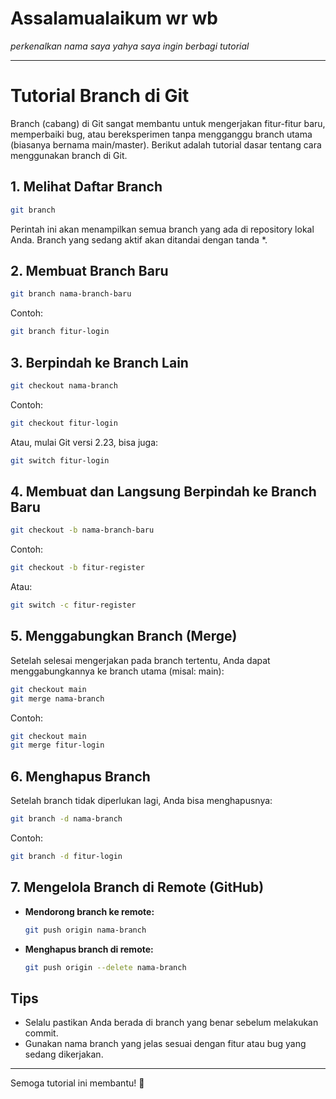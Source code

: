 # Assalamualaikum wr wb 
*perkenalkan nama saya yahya saya ingin berbagi tutorial*
___

# Tutorial Branch di Git

Branch (cabang) di Git sangat membantu untuk mengerjakan fitur-fitur baru, memperbaiki bug, atau bereksperimen tanpa mengganggu branch utama (biasanya bernama main/master). Berikut adalah tutorial dasar tentang cara menggunakan branch di Git.

## 1. Melihat Daftar Branch

```bash
git branch
```
Perintah ini akan menampilkan semua branch yang ada di repository lokal Anda. Branch yang sedang aktif akan ditandai dengan tanda *.

## 2. Membuat Branch Baru

```bash
git branch nama-branch-baru
```
Contoh:
```bash
git branch fitur-login
```

## 3. Berpindah ke Branch Lain

```bash
git checkout nama-branch
```
Contoh:
```bash
git checkout fitur-login
```
Atau, mulai Git versi 2.23, bisa juga:
```bash
git switch fitur-login
```

## 4. Membuat dan Langsung Berpindah ke Branch Baru

```bash
git checkout -b nama-branch-baru
```
Contoh:
```bash
git checkout -b fitur-register
```
Atau:
```bash
git switch -c fitur-register
```

## 5. Menggabungkan Branch (Merge)

Setelah selesai mengerjakan pada branch tertentu, Anda dapat menggabungkannya ke branch utama (misal: main):

```bash
git checkout main
git merge nama-branch
```
Contoh:
```bash
git checkout main
git merge fitur-login
```

## 6. Menghapus Branch

Setelah branch tidak diperlukan lagi, Anda bisa menghapusnya:

```bash
git branch -d nama-branch
```
Contoh:
```bash
git branch -d fitur-login
```

## 7. Mengelola Branch di Remote (GitHub)

- **Mendorong branch ke remote:**
  ```bash
  git push origin nama-branch
  ```
- **Menghapus branch di remote:**
  ```bash
  git push origin --delete nama-branch
  ```

## Tips

- Selalu pastikan Anda berada di branch yang benar sebelum melakukan commit.
- Gunakan nama branch yang jelas sesuai dengan fitur atau bug yang sedang dikerjakan.

---

Semoga tutorial ini membantu! 🚀
